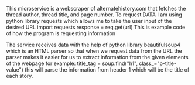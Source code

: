This microservice is a webscraper of alternatehistory.com that fetches the thread author, thread title, and page number.
To request DATA I am using python library requests which allows me to take the user input of the desired URL
        import requests
        response = req.get(url) This is example code of how the program is requesting information

The service receives data with the help of python library beautifulsoup4 which is an HTML parser so that when we request data from the URL
the parser makes it easier for us to extract information from the given elements of the webpage for example:
                title_tag = soup.find("h1", class_="p-title-value")
this will parse the information from header 1 which will be the title of each story. 
